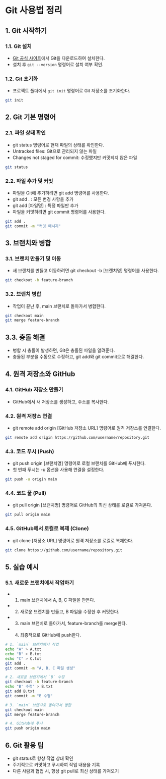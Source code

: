 # Git 사용법 정리

## 1. Git 시작하기
### 1.1. Git 설치
- [Git 공식 사이트](https://git-scm.com/)에서 Git을 다운로드하여 설치한다.
- 설치 후 `git --version` 명령어로 설치 여부 확인.

### 1.2. Git 초기화
- 프로젝트 폴더에서 `git init` 명령어로 Git 저장소를 초기화한다.

```bash
git init
```

## 2. Git 기본 명령어
### 2.1. 파일 상태 확인
- git status 명령어로 현재 파일의 상태를 확인한다.
 - Untracked files: Git으로 관리되지 않는 파일
 - Changes not staged for commit: 수정했지만 커밋되지 않은 파일

```bash
git status
```

### 2.2. 파일 추가 및 커밋
- 파일을 Git에 추가하려면 git add 명령어를 사용한다.
 - git add . : 모든 변경 사항을 추가
 - git add [파일명] : 특정 파일만 추가
- 파일을 커밋하려면 git commit 명령어를 사용한다.

```bash
git add .
git commit -m "커밋 메시지"
```

## 3. 브랜치와 병합
### 3.1. 브랜치 만들기 및 이동
- 새 브랜치를 만들고 이동하려면 git checkout -b [브랜치명] 명령어를 사용한다.

```bash
git checkout -b feature-branch
```

### 3.2. 브랜치 병합
- 작업이 끝난 후, main 브랜치로 돌아가서 병합한다.

```bash
git checkout main
git merge feature-branch
```

## 3.3. 충돌 해결
- 병합 시 충돌이 발생하면, Git은 충돌된 파일을 알려준다.
- 충돌된 부분을 수동으로 수정하고, git add와 git commit으로 해결한다.

## 4. 원격 저장소와 GitHub
### 4.1. GitHub 저장소 만들기
- GitHub에서 새 저장소를 생성하고, 주소를 복사한다.

### 4.2. 원격 저장소 연결
- git remote add origin [GitHub 저장소 URL] 명령어로 원격 저장소를 연결한다.

```bash
git remote add origin https://github.com/username/repository.git
```

### 4.3. 코드 푸시 (Push)
- git push origin [브랜치명] 명령어로 로컬 브랜치를 GitHub에 푸시한다.
 - 첫 번째 푸시는 -u 옵션을 사용해 연결을 설정한다.

```bash
git push -u origin main
```

### 4.4. 코드 풀 (Pull)
- git pull origin [브랜치명] 명령어로 GitHub의 최신 상태를 로컬로 가져온다.

```bash
git pull origin main
```

### 4.5. GitHub에서 로컬로 복제 (Clone)
- git clone [저장소 URL] 명령어로 원격 저장소를 로컬로 복제한다.

```bash
git clone https://github.com/username/repository.git
```

## 5. 실습 예시
### 5.1. 새로운 브랜치에서 작업하기
- 1. main 브랜치에서 A, B, C 파일을 만든다.
- 2. 새로운 브랜치를 만들고, B 파일을 수정한 후 커밋한다.
- 3. main 브랜치로 돌아가서, feature-branch를 merge한다.
- 4. 최종적으로 GitHub에 push한다.

```bash
# 1. `main` 브랜치에서 작업
echo "A" > A.txt
echo "B" > B.txt
echo "C" > C.txt
git add .
git commit -m "A, B, C 파일 생성"

# 2. 새로운 브랜치에서 `B` 수정
git checkout -b feature-branch
echo "B' 수정" > B.txt
git add B.txt
git commit -m "B 수정"

# 3. `main` 브랜치로 돌아가서 병합
git checkout main
git merge feature-branch

# 4. GitHub에 푸시
git push origin main
```

## 6. Git 활용 팁
- git status로 항상 작업 상태 확인
- 주기적으로 커밋하고 푸시하여 작업 내용을 기록
- 다른 사람과 협업 시, 항상 git pull로 최신 상태를 가져오기
